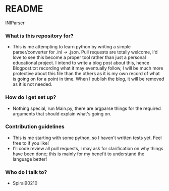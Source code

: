 # README #

INIParser

### What is this repository for? ###

* This is me attempting to learn python by writing a simple parser/converter for .ini -> .json. Pull requests are totally welcome, I'd love to see this become a proper tool rather than just a personal educational project. I intend to write a blog post about this, hence Blogpost.txt recording what it may eventually follow, I will be much more protective about this file than the others as it is my own record of what is going on for a point in time. When I publish the blog, it will be removed as it is not needed.

### How do I get set up? ###

* Nothing special, run Main.py, there are argparse things for the required arguments that should explain what's going on.

### Contribution guidelines ###

* This is me starting with some python, so I haven't written tests yet. Feel free to if you like!
* I'll code review all pull requests, I may ask for clarification on why things have been done; this is mainly for my benefit to understand the language better!

### Who do I talk to? ###

* Spiral90210